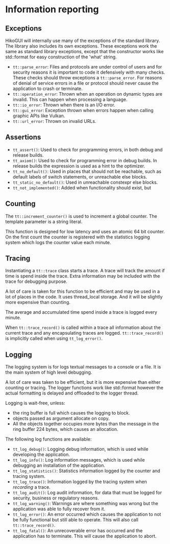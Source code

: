Information reporting
=====================

Exceptions
----------

HikoGUI will internally use many of the exceptions of the standard library.
The library also includes its own exceptions. These exceptions work the same
as standard library exceptions, except that the constructor works like
std::format for easy construction of the 'what' string.

 - `tt::parse_error`: Files and protocols are under control of users and
   for security reasons it is important to code it defensively with many
   checks. These checks should throw exceptions a `tt::parse_error`.
   For reasons of denial of service errors in a file or protocol
   should never cause the application to crash or terminate.
 - `tt::operation_error`: Thrown when an operation on dynamic types are invalid.
   This can happen when processing a language.
 - `tt::io_error`: Thrown when there is an I/O error.
 - `tt::gui_error`: Exception thrown when errors happen when calling graphic
   APIs like Vulkan.
 - `tt::url_error`: Thrown on invalid URLs.

Assertions
----------

 - `tt_assert()`: Used to check for programming errors, in both debug and
   release builds.
 - `tt_axiom()`: Used to check for programming error in debug builds.
   In release builds the expression is used as a hint to the optimizer.
 - `tt_no_default()`: Used in places that should not be reachable,
   such as default labels of switch statements, or unreachable else
   blocks.
 - `tt_static_no_default()`: Used in unreachable constexpr else blocks.
 - `tt_not_implemented()`: Added when functionality should exist, but

Counting
--------

The `tt::increment_counter()` is used to increment a global counter.
The template parameter is a string literal.

This function is designed for low latency and uses an atomic 64 bit counter.
On the first count the counter is registered with the statistics logging
system which logs the counter value each minute.

Tracing
-------

Instantiating a `tt::trace` class starts a trace. A trace will track the amount
if time is spend inside the trace. Extra information may be included with
the trace for debugging purpose.

A lot of care is taken for this function to be efficient and may be used
in a lot of places in the code. It uses thread\_local storage. And it
will be slightly more expensive than counting.

The average and accumulated time spend inside a trace is logged every minute.

When `tt::trace_record()` is called within a trace all information about
the current trace and any encapsulating traces are logged. `tt::trace_record()`
is implicitly called when using `tt_log_error()`.

Logging
-------

The logging system is for logs textual messages to a console or a file.
It is the main system of high level debugging.

A lot of care was taken to be efficient, but it is more expensive than
either counting or tracing. The logger functions work like std::format
however the actual formatting is delayed and offloaded to the logger thread.

Logging is wait-free, unless:

 - the ring buffer is full which causes the logging to block.
 - objects passed as argument allocate on copy.
 - All the objects together occupies more bytes than the message
   in the ring buffer 224 bytes, which causes an allocation.

The following log functions are available:

 - `tt_log_debug()`: Logging debug information, which is used while developing
   the application.
 - `tt_log_info()`: Log information messages, which is used while debugging
   an installation of the application.
 - `tt_log_statistics()`: Statistics information logged by the counter and
   tracing system.
 - `tt_log_trace()`: Information logged by the tracing system when _recording_
   a trace.
 - `tt_log_audit()`: Log audit information, for data that must be logged
   for security, business or regulatory reasons.
 - `tt_log_warning()`: Warnings are where something was wrong but the application
   was able to fully recover from it.
 - `tt_log_error()`: An error occurred which causes the application to not be
   fully functional but still able to operate. This will also call `tt::trace_record()`.
 - `tt_log_fatal()`: An unrecoverable error has occurred and the application has
   to terminate. This will cause the application to abort.
